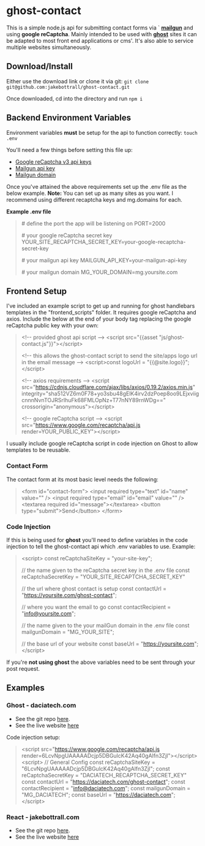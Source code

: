 # ghost-contact

This is a simple node.js api for submitting contact forms via `
**[mailgun](https://app.mailgun.com/)** and using **google reCaptcha**. Mainly intended to be used with **[ghost](https://ghost.org/)** sites it can be adapted to most front end applications or cms'. It's also able to service multiple websites simultaneously.

## Download/Install

Either use the download link or clone it via git:
`git clone git@github.com:jakebottrall/ghost-contact.git`

Once downloaded, cd into the directory and run `npm i`

## Backend Environment Variables

Environment variables **must** be setup for the api to function correctly:
`touch .env`

You'll need a few things before setting this file up:

- [Google reCaptcha v3 api keys](https://developers.google.com/recaptcha/docs/v3)
- [Mailgun api key](https://help.mailgun.com/hc/en-us/articles/203380100-Where-Can-I-Find-My-API-Key-and-SMTP-Credentials-)
- [Mailgun domain]()

Once you've attained the above requirements set up the .env file as the below example. **Note:** You can set up as many sites as you want. I recommend using different recaptcha keys and mg.domains for each.

**Example .env file**

> \# define the port the app will be listening on
> PORT=2000
>
> \# your google reCaptcha secret key
> YOUR_SITE_RECAPTCHA_SECRET_KEY=your-google-recaptcha-secret-key
>
> \# your mailgun api key
> MAILGUN_API_KEY=your-mailgun-api-key
>
> \# your mailgun domain
> MG_YOUR_DOMAIN=mg.yoursite.com

## Frontend Setup

I've included an example script to get up and running for ghost handlebars templates in the "frontend_scripts" folder. It requires google reCaptcha and axios. Include the below at the end of your body tag replacing the google reCaptcha public key with your own:

> \<!-- provided ghost api script -->
> \<script src="{{asset "js/ghost-contact.js"}}">\</script>
>
> \<!-- this allows the ghost-contact script to send the site/apps logo url in the email message -->
> \<script>const logoUrl = "{{@site.logo}}";\</script>
>
> \<!-- axios requirements -->
> \<script src="https://cdnjs.cloudflare.com/ajax/libs/axios/0.19.2/axios.min.js" integrity="sha512VZ6m0F78+yo3sbu48gElK4irv2dzPoep8oo9LEjxviigcnnnNvnTOJRSrIhuFk68FMLOpNz+T77nNY89rnWDg==" crossorigin="anonymous">\</script>
>
> \<!-- google reCaptcha script -->
> \<script src="https://www.google.com/recaptcha/api.js render=YOUR_PUBLIC_KEY">\</script>

I usually include google reCaptcha script in code injection on Ghost to allow templates to be reusable.

### Contact Form

The contact form at its most basic level needs the following:

> \<form id="contact-form">
> \<input required type="text" id="name" value="" />
> \<input required type="email" id="email" value="" />
> \<textarea required id="message">\</textarea>
> \<button type="submit">Send\</button>
> \</form>

### Code Injection

If this is being used for **ghost** you'll need to define variables in the code injection to tell the ghost-contact api which .env variables to use. Example:

> \<script>
> const reCaptchaSiteKey = "your-site-key";
>
> // the name given to the reCaptcha secret key in the .env file
> const reCaptchaSecretKey = "YOUR_SITE_RECAPTCHA_SECRET_KEY"
>
> // the url where ghost contact is setup
> const contactUrl = "https://yoursite.com/ghost-contact";
>
> // where you want the email to go
> const contactRecipient = "info@yoursite.com";
>
> // the name given to the your mailGun domain in the .env file
> const mailgunDomain = "MG_YOUR_SITE";
>
> // the base url of your website
> const baseUrl = "https://yoursite.com";
> \</script>

If you're **not using ghost** the above variables need to be sent through your post request.

## Examples

### Ghost - daciatech.com

- See the git repo [here](https://github.com/jakebottrall/dacia-ghost-theme).
- See the live website [here](https://daciatech.com)

Code injection setup:

> \<script src="https://www.google.com/recaptcha/api.js render=6LcvNpgUAAAAADcjp5DBGulcK42Aq40gAlfn3ZjI">\</script>
> \<script>
> // General Config
> const reCaptchaSiteKey = "6LcvNpgUAAAAADcjp5DBGulcK42Aq40gAlfn3ZjI";
> const reCaptchaSecretKey = "DACIATECH_RECAPTCHA_SECRET_KEY"
> const contactUrl = "https://daciatech.com/ghost-contact";
> const contactRecipient = "info@daciatech.com";
> const mailgunDomain = "MG_DACIATECH";
> const baseUrl = "https://daciatech.com";
> \</script>

### React - jakebottrall.com

- See the git repo [here](https://github.com/jakebottrall/jbottrall).
- See the live website [here](https://jakebottrall.com)
